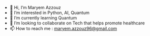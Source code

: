 - 👋 Hi, I’m Maryem Azzouz
- 👀 I’m interested in Python, AI, Quantum
- 🌱 I’m currently learning Quantum
- 💞️ I’m looking to collaborate on Tech that helps promote healthcare
- 📫 How to reach me : maryem.azzouz96@gmail.com

<!---
MariumAZ/MariumAZ is a ✨ special ✨ repository because its `README.md` (this file) appears on your GitHub profile.
You can click the Preview link to take a look at your changes.
--->
